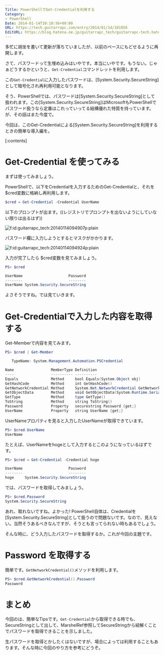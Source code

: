 ```yaml
---
Title: PowerShellでGet-Credentialを利用する
Category:
- PowerShell
Date: 2014-01-14T10:10:56+09:00
URL: https://tech.guitarrapc.com/entry/2014/01/14/101056
EditURL: https://blog.hatena.ne.jp/guitarrapc_tech/guitarrapc-tech.hatenablog.com/atom/entry/12921228815716488592
---
```


多忙に胡坐を書いて更新が落ちていましたが、以前のペースにもどせるように再開します。

さて、パスワードって生埋め込みはいやです。本当にいやです。もうない。じゃぁどうするかというと、`Get-Credential`コマンドレットを利用します。

この`Get-Credential`に入力したパスワードは、[System.Security.SecureString]として暗号化され再利用可能となります。

そう、PowerShellでは、パスワードは[System.Security.SecureString]として扱われます。この[System.Security.SecureString]はMicrosoftもPowerShellでパスワード扱うなら定番はこれっていってる結構優れた特質を持っています。が、その話はまた今度で。

今回は、このGet-Credentialによる[System.Security.SecureString]を利用するときの簡単な導入編を。

[:contents]

# Get-Credential を使ってみる

まずは使ってみましょう。

PowerShellで、以下をCredentialを入力するためのGet-Credentialと、それを $cred変数に格納し再利用します。

```ps1
$cred = Get-Credential -Credential UserName
```

以下のプロンプトが出ます。((レジストリでプロンプトを出ないようにしていない限りは出るはず))

<p><span itemscope itemtype="https://schema.org/Photograph"><img src="https://cdn-ak.f.st-hatena.com/images/fotolife/g/guitarrapc_tech/20140114/20140114094907.png" alt="f:id:guitarrapc_tech:20140114094907p:plain" title="f:id:guitarrapc_tech:20140114094907p:plain" class="hatena-fotolife" itemprop="image"></span></p>

パスワード欄に入力しようとするとマスクがかかります。

<p><span itemscope itemtype="https://schema.org/Photograph"><img src="https://cdn-ak.f.st-hatena.com/images/fotolife/g/guitarrapc_tech/20140114/20140114094924.png" alt="f:id:guitarrapc_tech:20140114094924p:plain" title="f:id:guitarrapc_tech:20140114094924p:plain" class="hatena-fotolife" itemprop="image"></span></p>

入力が完了したら $cred変数を見てみましょう。

```ps1
PS> $cred

UserName                     Password
--------                     --------
UserName System.Security.SecureString
```

よさそうですね。では見ていきます。

# Get-Credentialで入力した内容を取得する

Get-Memberで内容を見てみます。

```ps1
PS> $cred | Get-Member

   TypeName: System.Management.Automation.PSCredential

Name                 MemberType Definition
----                 ---------- ----------
Equals               Method     bool Equals(System.Object obj)
GetHashCode          Method     int GetHashCode()
GetNetworkCredential Method     System.Net.NetworkCredential GetNetworkCredential()
GetObjectData        Method     void GetObjectData(System.Runtime.Serialization.SerializationInfo info, System.Runtime.Serialization.StreamingContext context), void ISerializable.GetObjectData(System.Runtime.Serializ...
GetType              Method     type GetType()
ToString             Method     string ToString()
Password             Property   securestring Password {get;}
UserName             Property   string UserName {get;}
```


UserNameプロパティを見ると入力したUserNameが取得できています。
```ps1
PS> $cred.UserName
UserName
```

たとえば、UserNameをhogeとして入力するとこのようになっているはずです。

```ps1
PS> $cred = Get-Credential -Credential hoge

UserName                     Password
--------                     --------
hoge     System.Security.SecureString
```

では、パスワードを取得してみましょう。

```ps1
PS> $cred.Password
System.Security.SecureString
```

あれ、取れないですね。よかった! PowerShell自体は、Credentialを[System.Security.SecureString]として扱うので問題ないです。なので、見えない。当然そうあるべきなんですが、そうとも言ってられない時もあるでしょう。

そんな時に、どう入力したパスワードを取得するか。これが今回の主題です。

# Password を取得する

簡単です。`GetNetworkCredential()`メソッドを利用します。

```ps1
PS> $cred.GetNetworkCredential().Password
Password
```

# まとめ

今回のは、簡単なTipsです。`Get-Credential`から取得できる時でも、SecureStringとして出して、MarshelRef参照してSecureStringから紐解くことでパスワードを取得できることを示しました。

生パスワードを取得とかしたくはないですが、場合によっては利用することもあります。そんな時に今回のやり方を参考にどうぞ。
